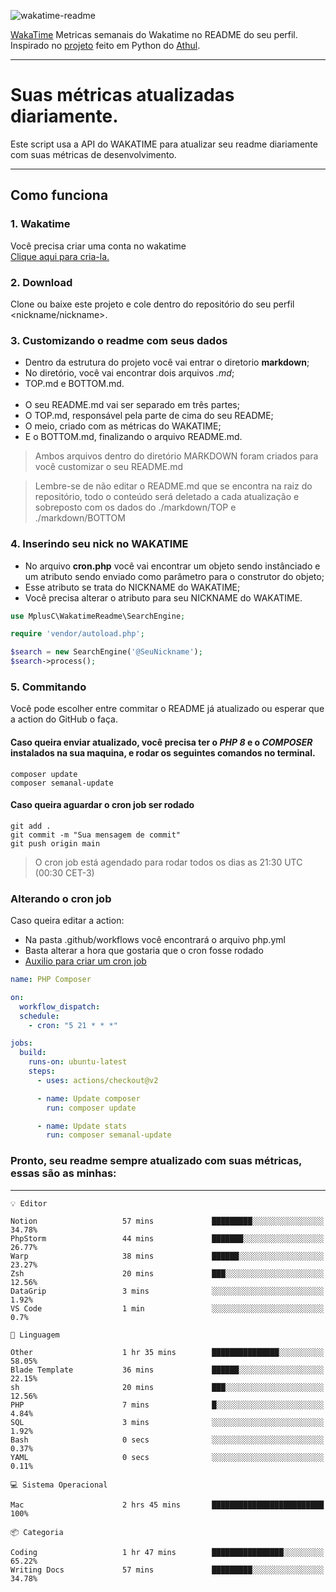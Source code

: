 ![wakatime-readme](https://socialify.git.ci/bymatheus/wakatime-readme/image?description=1&descriptionEditable=M%C3%A9tricas%20semanais%20do%20Wakatime%20no%20seu%20README%20de%20perfil.&font=KoHo&forks=1&language=1&owner=1&pattern=Signal&stargazers=1&theme=Dark)

[WakaTime](https://wakatime.com) Metricas semanais do Wakatime no README do seu perfil. <br>
Inspirado no [projeto](https://github.com/athul/waka-readme) feito em Python do [Athul](https://github.com/athul).
___

# Suas métricas atualizadas diariamente.
Este script usa a API do WAKATIME para atualizar seu readme diariamente com suas métricas de desenvolvimento.

___

## Como funciona

### 1. Wakatime
Você precisa criar uma conta no wakatime <br>
[Clique aqui para cria-la.](https://wakatime.com) 

### 2. Download
Clone ou baixe este projeto e cole dentro do repositório do seu perfil <nickname/nickname>.

### 3. Customizando o readme com seus dados
- Dentro da estrutura do projeto você vai entrar o diretorio **markdown**;  
- No diretório, você vai encontrar dois arquivos *.md*;
- TOP.md e BOTTOM.md.
<br><br>
- O seu README.md vai ser separado em três partes; 
- O TOP.md, responsável pela parte de cima do seu README;
- O meio, criado com as métricas do WAKATIME;
- E o BOTTOM.md, finalizando o arquivo README.md.<br>

> Ambos arquivos dentro do diretório MARKDOWN foram criados para você customizar o seu README.md

> Lembre-se de não editar o README.md que se encontra na raiz do repositório, todo o conteúdo será deletado a cada atualização e sobreposto com os dados do ./markdown/TOP e ./markdown/BOTTOM

### 4. Inserindo seu nick no WAKATIME
- No arquivo **cron.php** você vai encontrar um objeto sendo instânciado e um atributo sendo enviado como parâmetro para o construtor do objeto;
- Esse atributo se trata do NICKNAME do WAKATIME;
- Você precisa alterar o atributo para seu NICKNAME do WAKATIME.

```php
use MplusC\WakatimeReadme\SearchEngine;

require 'vendor/autoload.php';

$search = new SearchEngine('@SeuNickname');
$search->process();
```

### 5. Commitando
Você pode escolher entre commitar o README já atualizado ou esperar que a action do GitHub o faça. <br>

#### Caso queira enviar atualizado, você precisa ter o *PHP 8* e o *COMPOSER* instalados na sua maquina, e rodar os seguintes comandos no terminal.
```composer
composer update
composer semanal-update 
```

#### Caso queira aguardar o cron job ser rodado 
```git 
git add .
git commit -m "Sua mensagem de commit"
git push origin main
```

>O cron job está agendado para rodar todos os dias as 21:30 UTC (00:30 CET-3) 

### Alterando o cron job
Caso queira editar a action:

- Na pasta .github/workflows você encontrará o arquivo php.yml
- Basta alterar a hora que gostaria que o cron fosse rodado
- [Auxilio para criar um cron job](https://crontab.guru)

```yml
name: PHP Composer

on:
  workflow_dispatch:
  schedule:
    - cron: "5 21 * * *"

jobs:
  build:
    runs-on: ubuntu-latest
    steps:
      - uses: actions/checkout@v2

      - name: Update composer
        run: composer update

      - name: Update stats
        run: composer semanal-update
```

### Pronto, seu readme sempre atualizado com suas métricas, essas são as minhas:

___
```text
💡 Editor

Notion                   57 mins             █████████░░░░░░░░░░░░░░░░     34.78%
PhpStorm                 44 mins             ███████░░░░░░░░░░░░░░░░░░     26.77%
Warp                     38 mins             ██████░░░░░░░░░░░░░░░░░░░     23.27%
Zsh                      20 mins             ███░░░░░░░░░░░░░░░░░░░░░░     12.56%
DataGrip                 3 mins              ░░░░░░░░░░░░░░░░░░░░░░░░░      1.92%
VS Code                  1 min               ░░░░░░░░░░░░░░░░░░░░░░░░░       0.7%
```
```text
💬 Linguagem

Other                    1 hr 35 mins        ███████████████░░░░░░░░░░     58.05%
Blade Template           36 mins             ██████░░░░░░░░░░░░░░░░░░░     22.15%
sh                       20 mins             ███░░░░░░░░░░░░░░░░░░░░░░     12.56%
PHP                      7 mins              █░░░░░░░░░░░░░░░░░░░░░░░░      4.84%
SQL                      3 mins              ░░░░░░░░░░░░░░░░░░░░░░░░░      1.92%
Bash                     0 secs              ░░░░░░░░░░░░░░░░░░░░░░░░░      0.37%
YAML                     0 secs              ░░░░░░░░░░░░░░░░░░░░░░░░░      0.11%
```
```text
💻 Sistema Operacional

Mac                      2 hrs 45 mins       █████████████████████████       100%
```
```text
📦 Categoria

Coding                   1 hr 47 mins        ████████████████░░░░░░░░░     65.22%
Writing Docs             57 mins             █████████░░░░░░░░░░░░░░░░     34.78%
```
